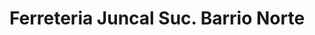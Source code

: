 ---
title: "Ferreteria Juncal Suc. Barrio Norte"
url: /ciudad-autonoma-de-buenos-aires/ferreteria-juncal-suc-barrio-norte/
shop: hardware
---
